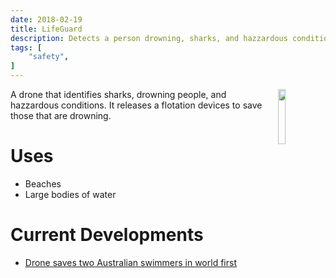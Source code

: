 ```yaml
---
date: 2018-02-19
title: LifeGuard
description: Detects a person drowning, sharks, and hazzardous conditions. Deploys a lightweight flotation device.
tags: [
    "safety",
]
---
```

<img align="right" src="https://i.imgur.com/p8jenZt.png" style="width: 15%;">

A drone that identifies sharks, drowning people, and hazzardous conditions. It releases a flotation devices to save those that are drowning. 

# Uses
- Beaches
- Large bodies of water

# Current Developments
- [Drone saves two Australian swimmers in world first](http://www.bbc.com/news/world-australia-42731112)
